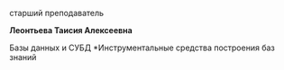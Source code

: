 старший преподаватель



**Леонтьева Таисия Алексеевна**

Базы данных и СУБД
	*Инструментальные средства построения баз знаний
